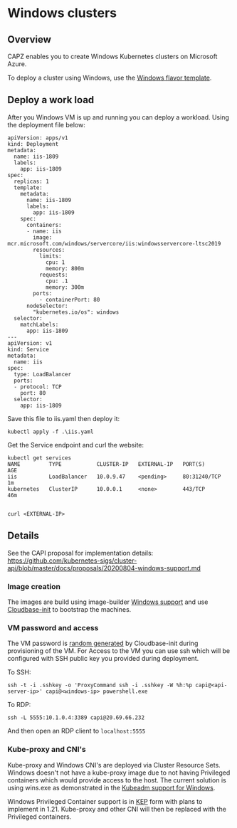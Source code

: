 # Windows clusters

## Overview

CAPZ enables you to create Windows Kubernetes clusters on Microsoft Azure.

To deploy a cluster using Windows, use the [Windows flavor template](https://raw.githubusercontent.com/kubernetes-sigs/cluster-api-provider-azure/master/templates/cluster-template-windows.yaml).

## Deploy a work load

After you Windows VM is up and running you can deploy a workload. Using the deployment file below:

```
apiVersion: apps/v1
kind: Deployment
metadata:
  name: iis-1809
  labels:
    app: iis-1809
spec:
  replicas: 1
  template:
    metadata:
      name: iis-1809
      labels:
        app: iis-1809
    spec:
      containers:
      - name: iis
        image: mcr.microsoft.com/windows/servercore/iis:windowsservercore-ltsc2019
        resources:
          limits:
            cpu: 1
            memory: 800m
          requests:
            cpu: .1
            memory: 300m
        ports:
          - containerPort: 80
      nodeSelector:
        "kubernetes.io/os": windows
  selector:
    matchLabels:
      app: iis-1809
---
apiVersion: v1
kind: Service
metadata:
  name: iis
spec:
  type: LoadBalancer
  ports:
  - protocol: TCP
    port: 80
  selector:
    app: iis-1809
```

Save this file to iis.yaml then deploy it:

```
kubectl apply -f .\iis.yaml
```

Get the Service endpoint and curl the website:

```
kubectl get services
NAME         TYPE           CLUSTER-IP   EXTERNAL-IP   PORT(S)        AGE
iis          LoadBalancer   10.0.9.47    <pending>     80:31240/TCP   1m
kubernetes   ClusterIP      10.0.0.1     <none>        443/TCP        46m


curl <EXTERNAL-IP>
```

## Details

See the CAPI proposal for implementation details: https://github.com/kubernetes-sigs/cluster-api/blob/master/docs/proposals/20200804-windows-support.md

### Image creation
The images are build using image-builder [Windows support](https://github.com/kubernetes-sigs/image-builder/pull/382) 
and use [Cloudbase-init](https://cloudbase-init.readthedocs.io/en/latest/) to bootstrap the machines.  

### VM password and access
The VM password is [random generated](https://cloudbase-init.readthedocs.io/en/latest/plugins.html#setting-password-main)
by Cloudbase-init during provisioning of the VM. For Access to the VM you can use ssh which will be configured with SSH
public key you provided during deployment. 

To SSH:

```
ssh -t -i .sshkey -o 'ProxyCommand ssh -i .sshkey -W %h:%p capi@<api-server-ip>' capi@<windows-ip> powershell.exe
```

To RDP:

```
ssh -L 5555:10.1.0.4:3389 capi@20.69.66.232
```

And then open an RDP client to `localhost:5555`

### Kube-proxy and CNI's

Kube-proxy and Windows CNI's are deployed via Cluster Resource Sets.  Windows doesn't not have a kube-proxy image due 
to not having Privileged containers which would provide access to the host.  The current solution is using wins.exe as 
demonstrated in the [Kubeadm support for Windows](https://kubernetes.io/docs/tasks/administer-cluster/kubeadm/adding-windows-nodes/).    

Windows Privileged Container support is in [KEP](https://github.com/kubernetes/enhancements/pull/2037) form with plans to 
implement in 1.21.  Kube-proxy and other CNI will then be replaced with the Privileged containers. 




